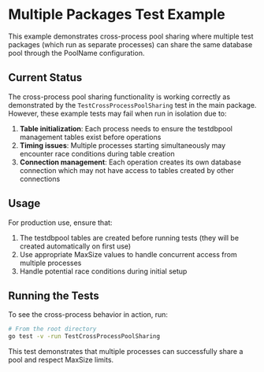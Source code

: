 # Multiple Packages Test Example

This example demonstrates cross-process pool sharing where multiple test packages (which run as separate processes) can share the same database pool through the PoolName configuration.

## Current Status

The cross-process pool sharing functionality is working correctly as demonstrated by the `TestCrossProcessPoolSharing` test in the main package. However, these example tests may fail when run in isolation due to:

1. **Table initialization**: Each process needs to ensure the testdbpool management tables exist before operations
2. **Timing issues**: Multiple processes starting simultaneously may encounter race conditions during table creation
3. **Connection management**: Each operation creates its own database connection which may not have access to tables created by other connections

## Usage

For production use, ensure that:
1. The testdbpool tables are created before running tests (they will be created automatically on first use)
2. Use appropriate MaxSize values to handle concurrent access from multiple processes
3. Handle potential race conditions during initial setup

## Running the Tests

To see the cross-process behavior in action, run:
```bash
# From the root directory
go test -v -run TestCrossProcessPoolSharing
```

This test demonstrates that multiple processes can successfully share a pool and respect MaxSize limits.